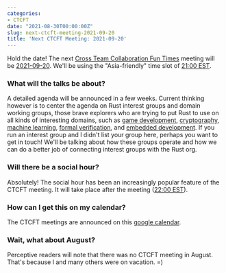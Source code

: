 ```yaml
---
categories:
- CTCFT
date: "2021-08-30T00:00:00Z"
slug: next-ctcft-meeting-2021-09-20
title: 'Next CTCFT Meeting: 2021-09-20'
---
```


Hold the date! The next [Cross Team Collaboration Fun Times](https://rust-ctcft.github.io/ctcft/) meeting will be [2021-09-20](https://rust-ctcft.github.io/ctcft/meetings/2021-09-20.html). We'll be using the "Asia-friendly" time slot of [21:00 EST](https://everytimezone.com/s/6f28d1ba).

### What will the talks be about?

A detailed agenda will be announced in a few weeks. Current thinking however is to center the agenda on Rust interest groups and domain working groups, those brave explorers who are trying to put Rust to use on all kinds of interesting domains, such as [game development], [cryptography], [machine learning], [formal verification], and [embedded development]. If you run an interest group and I didn't list your group here, perhaps you want to get in touch! We'll be talking about how these groups operate and how we can do a better job of connecting interest groups with the Rust org.

[game development]: https://gamedev.rs/
[cryptography]: https://github.com/The-DevX-Initiative/RCIG_Coordination_Repo
[machine learning]: https://github.com/rust-ml/wg
[formal verification]: https://github.com/rust-formal-methods/
[embedded development]: https://github.com/rust-embedded/wg

### Will there be a social hour?

Absolutely! The social hour has been an increasingly popular feature of the CTCFT meeting. It will take place after the meeting ([22:00 EST](https://everytimezone.com/s/c9e1dd2f)).

### How can I get this on my calendar?

The CTCFT meetings are announced on this [google calendar](https://calendar.google.com/calendar/u/0?cid=NnU1cnJ0Y2U2bHJ0djA3cGZpM2RhbWdqdXNAZ3JvdXAuY2FsZW5kYXIuZ29vZ2xlLmNvbQ).

### Wait, what about August?

Perceptive readers will note that there was no CTCFT meeting in August. That's because I and many others were on vacation. =)

